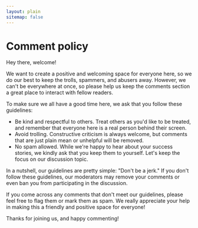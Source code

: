 ```yaml
---
layout: plain
sitemap: false
---
```


# Comment policy

Hey there, welcome!

We want to create a positive and welcoming space for everyone here, so we do our best to keep the trolls, spammers, and abusers away. However, we can't be everywhere at once, so please help us keep the comments section a great place to interact with fellow readers.

To make sure we all have a good time here, we ask that you follow these guidelines:
- Be kind and respectful to others. Treat others as you'd like to be treated, and remember that everyone here is a real person behind their screen.
- Avoid trolling. Constructive criticism is always welcome, but comments that are just plain mean or unhelpful will be removed.
- No spam allowed. While we're happy to hear about your success stories, we kindly ask that you keep them to yourself. Let's keep the focus on our discussion topic.

In a nutshell, our guidelines are pretty simple: "Don't be a jerk." If you don't follow these guidelines, our moderators may remove your comments or even ban you from participating in the discussion.

If you come across any comments that don't meet our guidelines, please feel free to flag them or mark them as spam. We really appreciate your help in making this a friendly and positive space for everyone!

Thanks for joining us, and happy commenting!
